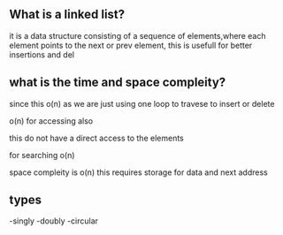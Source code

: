 ## What is a linked list?
it is a data structure consisting of a sequence of elements,where each element points to the next or prev element, this is usefull for better insertions and del

## what is the time and space compleity?

since this o(n) as we are just using one loop to travese to insert or delete

o(n) for accessing also

this do not have a direct access to the elements

for searching o(n)


space compleity is o(n) this requires storage for data and next address




## types 
-singly
-doubly
-circular


